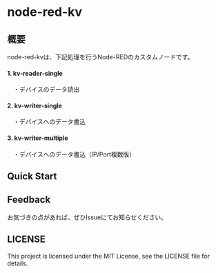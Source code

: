 # node-red-kv

## 概要
node-red-kvは、下記処理を行うNode-REDのカスタムノードです。

#### 1. kv-reader-single

&emsp;・デバイスのデータ読出

#### 2. kv-writer-single

&emsp;・デバイスへのデータ書込

#### 3. kv-writer-multiple

&emsp;・デバイスへのデータ書込（IP/Port複数版）

## Quick Start

## Feedback
お気づきの点があれば、ぜひIssueにてお知らせください。

## LICENSE
This project is licensed under the MIT License, see the LICENSE file for details.